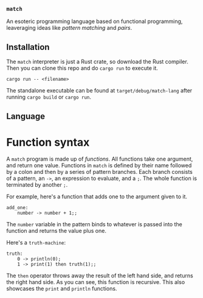 ### `match`
An esoteric programming language based on functional programming, leaveraging ideas like *pattern matching* and *pairs*.

## Installation
The `match` interpreter is just a Rust crate, so download the Rust compiler. Then you can clone this repo and do `cargo run` to execute it.
```
cargo run -- <filename>
```
The standalone executable can be found at `target/debug/match-lang` after running `cargo build` or `cargo run`.

## Language
# Function syntax
A `match` program is made up of *functions*. All functions take one argument, and return one value.
Functions in `match` is defined by their name followed by a colon and then by a series of pattern branches.
Each branch consists of a pattern, an `->`, an expression to evaluate, and a `;`. The whole function is terminated by another `;`.

For example, here's a function that adds one to the argument given to it.
```
add_one:
    number -> number + 1;;
```
The `number` variable in the pattern binds to whatever is passed into the function and returns the value plus one.

Here's a `truth-machine`:
```
truth:
    0 -> println(0);
    1 -> print(1) then truth(1);;
```
The `then` operator throws away the result of the left hand side, and returns the right hand side.
As you can see, this function is recursive. This also showcases the `print` and `println` functions.
